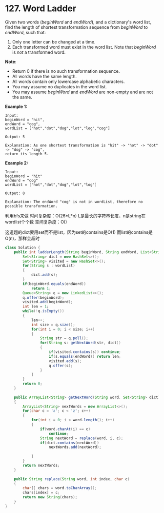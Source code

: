 # 127. Word Ladder



Given two words \(_beginWord_ and _endWord_\), and a dictionary's word list, find the length of shortest transformation sequence from _beginWord_ to _endWord_, such that:

1. Only one letter can be changed at a time.
2. Each transformed word must exist in the word list. Note that _beginWord_ is _not_ a transformed word.

**Note:**

* Return 0 if there is no such transformation sequence.
* All words have the same length.
* All words contain only lowercase alphabetic characters.
* You may assume no duplicates in the word list.
* You may assume _beginWord_ and _endWord_ are non-empty and are not the same.

**Example 1:**

```text
Input:
beginWord = "hit",
endWord = "cog",
wordList = ["hot","dot","dog","lot","log","cog"]

Output: 5

Explanation: As one shortest transformation is "hit" -> "hot" -> "dot" -> "dog" -> "cog",
return its length 5.
```

**Example 2:**

```text
Input:
beginWord = "hit"
endWord = "cog"
wordList = ["hot","dot","dog","lot","log"]

Output: 0

Explanation: The endWord "cog" is not in wordList, therefore no possible transformation.
```

利用bfs来做 时间复杂度：O\(26\*L\*n\)  L是最长的字符串长度，n是string在wordlist个个数 空间复杂度：O\(\)

这道题的dict要用set而不是list，因为set的contains是O\(1\) 而list的contains是O\(n\)，那样会超时

```java
class Solution {
    public int ladderLength(String beginWord, String endWord, List<String> wordList) {
        Set<String> dict = new HashSet<>();
        Set<String> visited = new HashSet<>();
        for(String s : wordList)
        {
            dict.add(s);
        }
        if(beginWord.equals(endWord))
            return 1;
        Queue<String> q = new LinkedList<>();
        q.offer(beginWord);
        visited.add(beginWord);
        int len = 1;
        while(!q.isEmpty())
        {
            len++;
            int size = q.size();
            for(int i = 0; i < size; i++)
            {
                String str = q.poll();
                for(String s: getNextWord(str, dict))
                {
                    if(visited.contains(s)) continue;
                    if(s.equals(endWord)) return len;
                    visited.add(s);
                    q.offer(s);
                }
            }
        }
        return 0;
    }
    
    public ArrayList<String> getNextWord(String word, Set<String> dict)
    {
        ArrayList<String> nextWords = new ArrayList<>();
        for(char c = 'a'; c < 'z'; c++)
        {
            for(int i = 0; i < word.length(); i++)
            {
                if(word.charAt(i) == c)
                    continue;
                String nextWord = replace(word, i, c);
                if(dict.contains(nextWord))
                    nextWords.add(nextWord);
                
            }
        }
        return nextWords;
    }
    
    public String replace(String word, int index, char c)
    {
        char[] chars = word.toCharArray();
        chars[index] = c;
        return new String(chars);
    }
}
```

